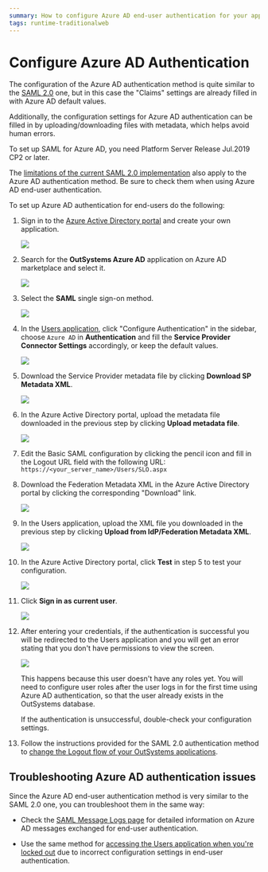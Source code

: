 ```yaml
---
summary: How to configure Azure AD end-user authentication for your applications.
tags: runtime-traditionalweb
---
```


# Configure Azure AD Authentication

The configuration of the Azure AD authentication method is quite similar to the [SAML 2.0](configure-saml.md) one, but in this case the "Claims" settings are already filled in with Azure AD default values.

Additionally, the configuration settings for Azure AD authentication can be filled in by uploading/downloading files with metadata, which helps avoid human errors. 

<div class="info" markdown="1">

To set up SAML for Azure AD, you need Platform Server Release Jul.2019 CP2 or later.

</div>

<div class="info" markdown="1">

The [limitations of the current SAML 2.0 implementation](configure-saml.md#current-limitations) also apply to the Azure AD authentication method. Be sure to check them when using Azure AD end-user authentication.

</div>

To set up Azure AD authentication for end-users do the following:

1. Sign in to the [Azure Active Directory portal](https://aad.portal.azure.com/) and create your own application. 

    ![](images/azuread-new-application.png)

1. Search for the **OutSystems Azure AD** application on Azure AD marketplace and select it.

    ![](images/azuread-search-application.png)

1. Select the **SAML** single sign-on method.

    ![](images/azuread-select-saml.png)

1. In the [Users application](../accessing-users.md), click "Configure Authentication" in the sidebar, choose `Azure AD` in **Authentication** and fill the **Service Provider Connector Settings** accordingly, or keep the default values.

    ![](images/azuread-users-config-1.png)

1. Download the Service Provider metadata file by clicking **Download SP Metadata XML**.

    ![](images/azuread-download-sp-metadata.png)

1. In the Azure Active Directory portal, upload the metadata file downloaded in the previous step by clicking **Upload metadata file**.

    ![](images/azuread-upload-metadata.png)

1. Edit the Basic SAML configuration by clicking the pencil icon and fill in the Logout URL field with the following URL:  
`https://<your_server_name>/Users/SLO.aspx`

1. Download the Federation Metadata XML in the Azure Active Directory portal by clicking the corresponding "Download" link.

    ![](images/azuread-download-federation-metadata.png)

1. In the Users application, upload the XML file you downloaded in the previous step by clicking **Upload from IdP/Federation Metadata XML**.

    ![](images/azuread-upload-federation-metadata.png)

1. In the Azure Active Directory portal, click **Test** in step 5 to test your configuration. 

    ![](images/azuread-test.png)

1. Click **Sign in as current user**.

    ![](images/azuread-sign-in-as-current-user.png)

1. After entering your credentials, if the authentication is successful you will be redirected to the Users application and you will get an error stating that you don't have permissions to view the screen. 

    ![](images/azuread-users-invalid-permissions.png)

    This happens because this user doesn't have any roles yet. You will need to configure user roles after the user logs in for the first time using Azure AD authentication, so that the user already exists in the OutSystems database.

    If the authentication is unsuccessful, double-check your configuration settings.

1. Follow the instructions provided for the SAML 2.0 authentication method to [change the Logout flow of your OutSystems applications](configure-saml.md#change-logout-flow).


## Troubleshooting Azure AD authentication issues

Since the Azure AD end-user authentication method is very similar to the SAML 2.0 one, you can troubleshoot them in the same way:

* Check the [SAML Message Logs page](configure-saml.md#logs) for detailed information on Azure AD messages exchanged for end-user authentication.

* Use the same method for [accessing the Users application when you're locked out](configure-saml.md#locked-access) due to incorrect configuration settings in end-user authentication.
